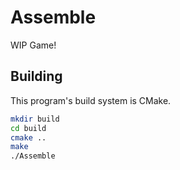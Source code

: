 # Assemble

WIP Game!

## Building

This program's build system is CMake.

```bash
mkdir build
cd build
cmake ..
make
./Assemble
```
